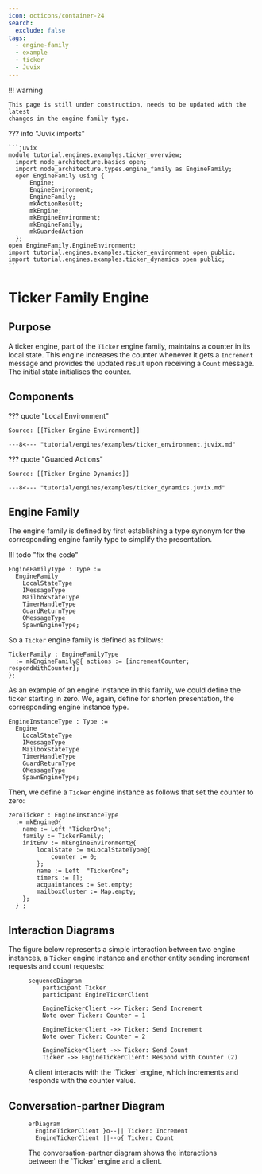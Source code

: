 ```yaml
---
icon: octicons/container-24
search:
  exclude: false
tags:
  - engine-family
  - example
  - ticker
  - Juvix
---
```



!!! warning

    This page is still under construction, needs to be updated with the latest
    changes in the engine family type.

??? info "Juvix imports"

    ```juvix
    module tutorial.engines.examples.ticker_overview;
      import node_architecture.basics open;
      import node_architecture.types.engine_family as EngineFamily;
      open EngineFamily using {
          Engine;
          EngineEnvironment;
          EngineFamily;
          mkActionResult;
          mkEngine;
          mkEngineEnvironment;
          mkEngineFamily;
          mkGuardedAction
      };
    open EngineFamily.EngineEnvironment;
    import tutorial.engines.examples.ticker_environment open public;
    import tutorial.engines.examples.ticker_dynamics open public;
    ```

# Ticker Family Engine

## Purpose

A ticker engine, part of the `Ticker` engine family, maintains a counter in its
local state. This engine increases the counter whenever it gets a `Increment` message
and provides the updated result upon receiving a `Count` message. The initial
state initialises the counter.

## Components

??? quote "Local Environment"

    Source: [[Ticker Engine Environment]]

    ---8<--- "tutorial/engines/examples/ticker_environment.juvix.md"

??? quote "Guarded Actions"

    Source: [[Ticker Engine Dynamics]]

    ---8<--- "tutorial/engines/examples/ticker_dynamics.juvix.md"


## Engine Family

The engine family is defined by first establishing a
type synonym for the corresponding engine family type to
simplify the presentation.

!!! todo "fix the code"

```
EngineFamilyType : Type :=
  EngineFamily
    LocalStateType
    IMessageType
    MailboxStateType
    TimerHandleType
    GuardReturnType
    OMessageType
    SpawnEngineType;
```

So a `Ticker` engine family is defined as follows:

```
TickerFamily : EngineFamilyType
  := mkEngineFamily@{ actions := [incrementCounter; respondWithCounter];
};
```

As an example of an engine instance in this family, we could
define the ticker starting in zero. We, again, define for shorten presentation, the
corresponding engine instance type.

```
EngineInstanceType : Type :=
  Engine
    LocalStateType
    IMessageType
    MailboxStateType
    TimerHandleType
    GuardReturnType
    OMessageType
    SpawnEngineType;
```

Then, we define a `Ticker` engine instance as follows that set
the counter to zero:

```
zeroTicker : EngineInstanceType
  := mkEngine@{
    name := Left "TickerOne";
    family := TickerFamily;
    initEnv := mkEngineEnvironment@{
        localState := mkLocalStateType@{
            counter := 0;
        };
        name := Left  "TickerOne";
        timers := [];
        acquaintances := Set.empty;
        mailboxCluster := Map.empty;
    };
  } ;
```


## Interaction Diagrams

The figure below represents a simple interaction between two engine instances, a
`Ticker` engine instance and another entity sending increment requests and count
requests:

<figure markdown="span">

```mermaid
sequenceDiagram
    participant Ticker
    participant EngineTickerClient

    EngineTickerClient ->> Ticker: Send Increment
    Note over Ticker: Counter = 1

    EngineTickerClient ->> Ticker: Send Increment
    Note over Ticker: Counter = 2

    EngineTickerClient ->> Ticker: Send Count
    Ticker ->> EngineTickerClient: Respond with Counter (2)
```

<figcaption markdown="span">
A client interacts with the `Ticker` engine, which increments and responds with the counter value.
</figcaption>
</figure>

## Conversation-partner Diagram

<figure markdown="span">

```mermaid
erDiagram
  EngineTickerClient }o--|| Ticker: Increment
  EngineTickerClient ||--o{ Ticker: Count
```

<figcaption markdown="span">
The conversation-partner diagram shows the interactions between the `Ticker` engine and a client.
</figcaption>

</figure>
